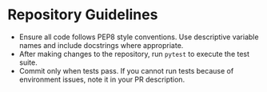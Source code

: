 Repository Guidelines
=====================

- Ensure all code follows PEP8 style conventions. Use descriptive variable names and include docstrings where appropriate.
- After making changes to the repository, run `pytest` to execute the test suite.
- Commit only when tests pass. If you cannot run tests because of environment issues, note it in your PR description.
